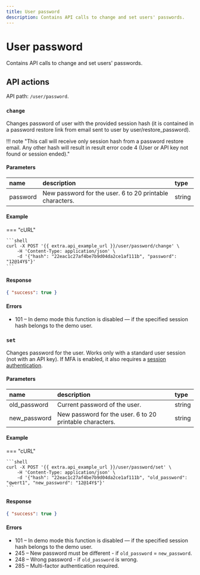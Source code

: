 ```yaml
---
title: User password
description: Contains API calls to change and set users' passwords.
---
```


# User password

Contains API calls to change and set users' passwords.



## API actions

API path: `/user/password`.

### `change`

Changes password of user with the provided session hash (it is contained in a password restore link from email sent to
 user by user/restore_password).

!!! note "This call will receive only session hash from a password restore email. Any other hash will result in result  error code 4 (User or API key not found or session ended)."

#### Parameters

| name     | description                                              | type   |
|:---------|:---------------------------------------------------------|:-------|
| password | New password for the user. 6 to 20 printable characters. | string |

#### Example

=== "cURL"

    ```shell
    curl -X POST '{{ extra.api_example_url }}/user/password/change' \
        -H 'Content-Type: application/json' \
        -d '{"hash": "22eac1c27af4be7b9d04da2ce1af111b", "password": "12@14Y$"}'
    ```

#### Response

```json
{ "success": true }
```

#### Errors

* 101 – In demo mode this function is disabled — if the specified session hash belongs to the demo user.


### `set`

Changes password for the user.
Works only with a standard user session (not with an API key).
If MFA is enabled, it also requires a [session authentication](./auth/factor/email.md).

#### Parameters

| name         | description                                              | type   |
|:-------------|:---------------------------------------------------------|:-------|
| old_password | Current password of the user.                            | string |
| new_password | New password for the user. 6 to 20 printable characters. | string |

#### Example

=== "cURL"

    ```shell
    curl -X POST '{{ extra.api_example_url }}/user/password/set' \
        -H 'Content-Type: application/json' \
        -d '{"hash": "22eac1c27af4be7b9d04da2ce1af111b", "old_password": "qwert1", "new_password": "12@14Y$"}'
    ```

#### Response

```json
{ "success": true }
```

#### Errors

* 101 – In demo mode this function is disabled — if the specified session hash belongs to the demo user.
* 245 – New password must be different - if `old_password` = `new_password`.
* 248 – Wrong password - if `old_password` is wrong.
* 285 – Multi-factor authentication required.

